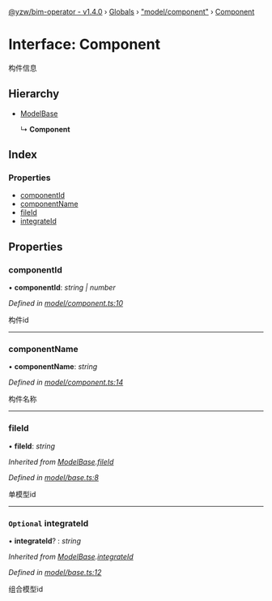 [@yzw/bim-operator - v1.4.0](../README.md) › [Globals](../globals.md) › ["model/component"](../modules/_model_component_.md) › [Component](_model_component_.component.md)

# Interface: Component

构件信息

## Hierarchy

* [ModelBase](_model_base_.modelbase.md)

  ↳ **Component**

## Index

### Properties

* [componentId](_model_component_.component.md#componentid)
* [componentName](_model_component_.component.md#componentname)
* [fileId](_model_component_.component.md#fileid)
* [integrateId](_model_component_.component.md#optional-integrateid)

## Properties

###  componentId

• **componentId**: *string | number*

*Defined in [model/component.ts:10](https://github.com/youkaisteve/bim-operator/blob/30e800a/src/model/component.ts#L10)*

构件id

___

###  componentName

• **componentName**: *string*

*Defined in [model/component.ts:14](https://github.com/youkaisteve/bim-operator/blob/30e800a/src/model/component.ts#L14)*

构件名称

___

###  fileId

• **fileId**: *string*

*Inherited from [ModelBase](_model_base_.modelbase.md).[fileId](_model_base_.modelbase.md#fileid)*

*Defined in [model/base.ts:8](https://github.com/youkaisteve/bim-operator/blob/30e800a/src/model/base.ts#L8)*

单模型id

___

### `Optional` integrateId

• **integrateId**? : *string*

*Inherited from [ModelBase](_model_base_.modelbase.md).[integrateId](_model_base_.modelbase.md#optional-integrateid)*

*Defined in [model/base.ts:12](https://github.com/youkaisteve/bim-operator/blob/30e800a/src/model/base.ts#L12)*

组合模型id

